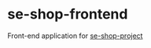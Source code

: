 # se-shop-frontend

Front-end application for [se-shop-project](https://github.com/nckcol/se-shop-project)
